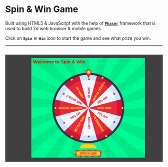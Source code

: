 # Spin & Win Game

Built using HTML5 & JavaScript with the help of [**`Phaser`**](https://phaser.io/) framework that is used to build 2d web browser & mobile games.

Click on **`Spin N Win`** icon to start the game and see what prize you win.

<hr />

<h2 align="center">
<img src="Assets/GameGIF.gif" alt="GIF">
</h2>
